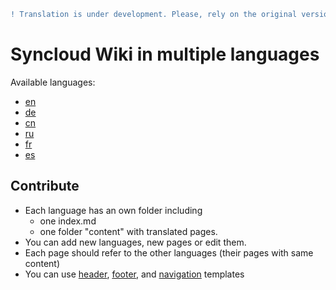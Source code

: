 ```diff
! Translation is under development. Please, rely on the original version in english.
```

# Syncloud Wiki in multiple languages

Available languages:

* [en](https://github.com/syncloud/platform/wiki)
* [de](https://github.com/syncloud/docs/blob/master/de/index.md)
* [cn](https://github.com/syncloud/docs/blob/master/cn/index.md)
* [ru](https://github.com/syncloud/docs/blob/master/ru/index.md)
* [fr](https://github.com/syncloud/docs/blob/master/fr/index.md)
* [es](https://github.com/syncloud/docs/blob/master/es/index.md)

## Contribute

* Each language has an own folder including 
  * one index.md 
  * one folder "content" with translated pages. 
* You can add new languages, new pages or edit them.
* Each page should refer to the other languages (their pages with same content)
* You can use [header](https://github.com/syncloud/docs/blob/master/templates/header.md), [footer](https://github.com/syncloud/docs/blob/master/templates/footer.md), and [navigation](https://github.com/syncloud/docs/blob/master/templates/navigation.md) templates
